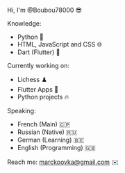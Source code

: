 Hi, I'm @Boubou78000 😎

Knowledge:
 - Python 🐍
 - HTML, JavaScript and CSS 🌐
 - Dart (Flutter) 🔆

Currently working on:
 - Lichess ♟️
 - Flutter Apps 📱
 - Python projects 🔥

Speaking:
 - French (Main) 🇨🇵
 - Russian (Native) 🇷🇺
 - German (Learning) 🇧🇪
 - English (Programming) 🇬🇧

Reach me: marckoovka@gmail.com ✉️